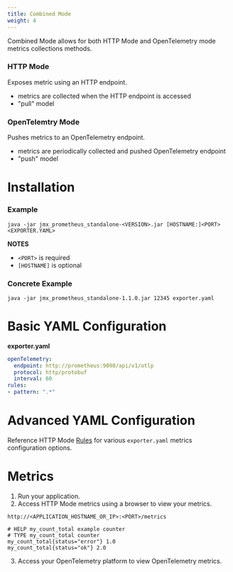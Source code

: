 ```yaml
---
title: Combined Mode
weight: 4
---
```


Combined Mode allows for both HTTP Mode and OpenTelemetry mode metrics collections methods.

### HTTP Mode

Exposes metric using an HTTP endpoint.

- metrics are collected when the HTTP endpoint is accessed
- "pull" model

### OpenTelemtry Mode

Pushes metrics to an OpenTelemetry endpoint.

- metrics are periodically collected and pushed OpenTelemetry endpoint
- "push" model

# Installation

### Example

```shell
java -jar jmx_prometheus_standalone-<VERSION>.jar [HOSTNAME:]<PORT> <EXPORTER.YAML>
```

**NOTES**

- `<PORT>` is required
- `[HOSTNAME]` is optional

### Concrete Example

```shell
java -jar jmx_prometheus_standalone-1.1.0.jar 12345 exporter.yaml
```

# Basic YAML Configuration

**exporter.yaml**

```yaml
openTelemetry:
  endpoint: http://prometheus:9090/api/v1/otlp
  protocol: http/protobuf
  interval: 60
rules:
- pattern: ".*"
```

# Advanced YAML Configuration

Reference HTTP Mode [Rules](/rules/rules/) for various `exporter.yaml` metrics configuration options.

# Metrics

1. Run your application.
2. Access HTTP Mode metrics using a browser to view your metrics.

```
http://<APPLICATION_HOSTNAME_OR_IP>:<PORT>/metrics
```

```
# HELP my_count_total example counter
# TYPE my_count_total counter
my_count_total{status="error"} 1.0
my_count_total{status="ok"} 2.0
```

3. Access your OpenTelemetry platform to view OpenTelemetry metrics.